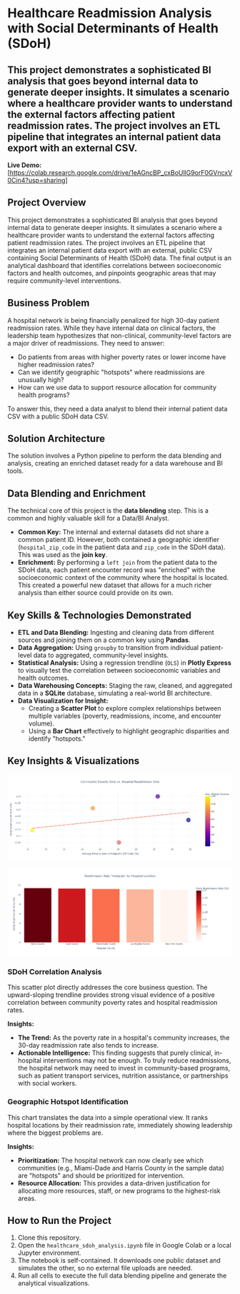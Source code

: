 # Healthcare Readmission Analysis with Social Determinants of Health (SDoH)
## This project demonstrates a sophisticated BI analysis that goes beyond internal data to generate deeper insights. It simulates a scenario where a healthcare provider wants to understand the external factors affecting patient readmission rates. The project involves an ETL pipeline that integrates an internal patient data export with an external CSV.

**Live Demo:** [https://colab.research.google.com/drive/1eAGncBP_cxBoUllG9orF0GVncxV0Cin4?usp=sharing]

## Project Overview

This project demonstrates a sophisticated BI analysis that goes beyond internal data to generate deeper insights. It simulates a scenario where a healthcare provider wants to understand the external factors affecting patient readmission rates. The project involves an ETL pipeline that integrates an internal patient data export with an external, public CSV containing Social Determinants of Health (SDoH) data. The final output is an analytical dashboard that identifies correlations between socioeconomic factors and health outcomes, and pinpoints geographic areas that may require community-level interventions.

## Business Problem

A hospital network is being financially penalized for high 30-day patient readmission rates. While they have internal data on clinical factors, the leadership team hypothesizes that non-clinical, community-level factors are a major driver of readmissions. They need to answer:
*   Do patients from areas with higher poverty rates or lower income have higher readmission rates?
*   Can we identify geographic "hotspots" where readmissions are unusually high?
*   How can we use data to support resource allocation for community health programs?

To answer this, they need a data analyst to blend their internal patient data CSV with a public SDoH data CSV.

## Solution Architecture

The solution involves a Python pipeline to perform the data blending and analysis, creating an enriched dataset ready for a data warehouse and BI tools.


## Data Blending and Enrichment

The technical core of this project is the **data blending** step. This is a common and highly valuable skill for a Data/BI Analyst.

*   **Common Key:** The internal and external datasets did not share a common patient ID. However, both contained a geographic identifier (`hospital_zip_code` in the patient data and `zip_code` in the SDoH data). This was used as the **join key**.
*   **Enrichment:** By performing a `left join` from the patient data to the SDoH data, each patient encounter record was "enriched" with the socioeconomic context of the community where the hospital is located. This created a powerful new dataset that allows for a much richer analysis than either source could provide on its own.

## Key Skills & Technologies Demonstrated

*   **ETL and Data Blending:** Ingesting and cleaning data from different sources and joining them on a common key using **Pandas**.
*   **Data Aggregation:** Using `groupby` to transition from individual patient-level data to aggregated, community-level insights.
*   **Statistical Analysis:** Using a regression trendline (`OLS`) in **Plotly Express** to visually test the correlation between socioeconomic variables and health outcomes.
*   **Data Warehousing Concepts:** Staging the raw, cleaned, and aggregated data in a **SQLite** database, simulating a real-world BI architecture.
*   **Data Visualization for Insight:**
    *   Creating a **Scatter Plot** to explore complex relationships between multiple variables (poverty, readmissions, income, and encounter volume).
    *   Using a **Bar Chart** effectively to highlight geographic disparities and identify "hotspots."

## Key Insights & Visualizations

![Community Poberty Rate vs Hospital Readmission Rate](SnapshotsPloty/Plot3.png)

![Readmission Rate "Hostpots" by Hospital Locationl Readmission Rate](SnapshotsPloty/Plot4.png)

### SDoH Correlation Analysis

 <!-- Replace with a screenshot of your scatter plot -->

This scatter plot directly addresses the core business question. The upward-sloping trendline provides strong visual evidence of a positive correlation between community poverty rates and hospital readmission rates.

**Insights:**

*   **The Trend:** As the poverty rate in a hospital's community increases, the 30-day readmission rate also tends to increase.
*   **Actionable Intelligence:** This finding suggests that purely clinical, in-hospital interventions may not be enough. To truly reduce readmissions, the hospital network may need to invest in community-based programs, such as patient transport services, nutrition assistance, or partnerships with social workers.

### Geographic Hotspot Identification

 <!-- Replace with a screenshot of your bar chart -->

This chart translates the data into a simple operational view. It ranks hospital locations by their readmission rate, immediately showing leadership where the biggest problems are.

**Insights:**

*   **Prioritization:** The hospital network can now clearly see which communities (e.g., Miami-Dade and Harris County in the sample data) are "hotspots" and should be prioritized for intervention.
*   **Resource Allocation:** This provides a data-driven justification for allocating more resources, staff, or new programs to the highest-risk areas.

## How to Run the Project

1.  Clone this repository.
2.  Open the `healthcare_sdoh_analysis.ipynb` file in Google Colab or a local Jupyter environment.
3.  The notebook is self-contained. It downloads one public dataset and simulates the other, so no external file uploads are needed.
4.  Run all cells to execute the full data blending pipeline and generate the analytical visualizations.
